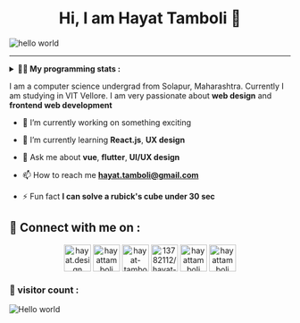 <h1 align="center" > Hi, I am Hayat Tamboli 👋</h1>

![hello world](https://github.com/hayat-tamboli/hayat-tamboli/raw/master/hello-world.png)

<hr/>

<details> 
 <summary> <b>👨‍💻 My programming stats : </b></summary>

<br>

<div align="center">
  
![Hayat's github stats](https://github-readme-stats.vercel.app/api?username=hayat-tamboli&show_icons=true&title_color=2257EA&icon_color=2257EA&bg_color=f7f7f7)
![Top Langs](https://github-readme-stats.vercel.app/api/top-langs/?username=hayat-tamboli&title_color=2257EA&bg_color=f7f7f7&layout=compact&hide=html)

</div>

<a href="https://stackoverflow.com/users/13782112/hayat-tamboli"><img src="https://stackoverflow.com/users/flair/13782112.png?theme=clean" width="208" height="58" alt="profile for Hayat Tamboli at Stack Overflow, Q&amp;A for professional and enthusiast programmers" title="profile for Hayat Tamboli at Stack Overflow, Q&amp;A for professional and enthusiast programmers"></a>

<!--START_SECTION:waka-->
![Code Time](http://img.shields.io/badge/Code%20Time-801%20hrs%2012%20mins-blue)

![Lines of code](https://img.shields.io/badge/From%20Hello%20World%20I%27ve%20Written-187%20Thousand%20lines%20of%20code-blue)

**I'm a Night 🦉** 

```text
🌞 Morning    36 commits     █░░░░░░░░░░░░░░░░░░░░░░░░   6.06% 
🌆 Daytime    240 commits    ██████████░░░░░░░░░░░░░░░   40.4% 
🌃 Evening    198 commits    ████████░░░░░░░░░░░░░░░░░   33.33% 
🌙 Night      120 commits    █████░░░░░░░░░░░░░░░░░░░░   20.2%

```
📅 **I'm Most Productive on Saturday** 

```text
Monday       64 commits     ██░░░░░░░░░░░░░░░░░░░░░░░   10.77% 
Tuesday      86 commits     ███░░░░░░░░░░░░░░░░░░░░░░   14.48% 
Wednesday    96 commits     ████░░░░░░░░░░░░░░░░░░░░░   16.16% 
Thursday     82 commits     ███░░░░░░░░░░░░░░░░░░░░░░   13.8% 
Friday       74 commits     ███░░░░░░░░░░░░░░░░░░░░░░   12.46% 
Saturday     99 commits     ████░░░░░░░░░░░░░░░░░░░░░   16.67% 
Sunday       93 commits     ████░░░░░░░░░░░░░░░░░░░░░   15.66%

```


📊 **This Week I Spent My Time On** 

```text
💬 Programming Languages: 
No Activity Tracked This Week

```

**I Mostly Code in Dart** 

```text
Dart                     9 repos             ████░░░░░░░░░░░░░░░░░░░░░   17.65% 
JavaScript               7 repos             ███░░░░░░░░░░░░░░░░░░░░░░   13.73% 
Vue                      6 repos             ███░░░░░░░░░░░░░░░░░░░░░░   11.76% 
Jupyter Notebook         5 repos             ██░░░░░░░░░░░░░░░░░░░░░░░   9.8% 
HTML                     5 repos             ██░░░░░░░░░░░░░░░░░░░░░░░   9.8%

```



 Last Updated on 22/11/2022 01:53:01 UTC
<!--END_SECTION:waka-->

</details>

I am a computer science undergrad from Solapur, Maharashtra. Currently I am studying in VIT Vellore. I am very passionate about __web design__ and __frontend web development__


- 🔭 I’m currently working on something exciting

- 🌱 I’m currently learning **React.js**, **UX design**

- 💬 Ask me about **vue**, **flutter**, **UI/UX design**

- 📫 How to reach me **hayat.tamboli@gmail.com**

- ⚡ Fun fact **I can solve a rubick's cube under 30 sec**

## 🔗 Connect with me on :

<p align="center">
<a href="https://hayat.design/" target="blank"><img align="center" src="https://cdn-icons-png.flaticon.com/512/4302/4302080.png" alt="hayat.design" height="48" width="48" /></a>
<a href="https://twitter.com/hayattamboli" target="blank"><img align="center" src="https://cdn-icons-png.flaticon.com/512/2111/2111580.png" alt="hayattamboli" height="48" width="48" /></a>
<a href="https://linkedin.com/in/hayat-tamboli" target="blank"><img align="center" src="https://cdn-icons-png.flaticon.com/512/2111/2111368.png" alt="hayat-tamboli" height="48" width="48" /></a>
<a href="https://stackoverflow.com/users/13782112/hayat-tamboli" target="blank"><img align="center" src="https://cdn-icons-png.flaticon.com/512/2111/2111516.png" alt="13782112/hayat-tamboli" height="48" width="48" /></a>
<a href="https://instagram.com/hayattamboli" target="blank"><img align="center" src="https://cdn-icons-png.flaticon.com/512/3955/3955027.png" alt="hayattamboli" height="48" width="48" /></a>
<a href="https://dribbble.com/hayattamboli" target="blank"><img align="center" src="https://cdn-icons-png.flaticon.com/512/3536/3536685.png" alt="hayattamboli" height="48" width="48" /></a>
</p>


### 👀 visitor count :

<img src="https://profile-counter.glitch.me/hayat-tamboli/count.svg" alt="Hello world" />
